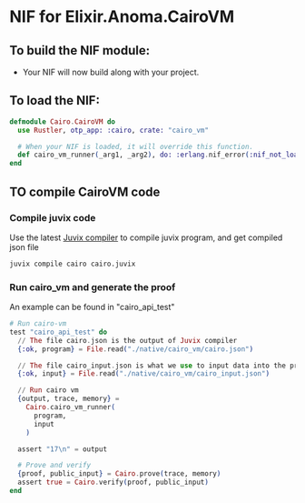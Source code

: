 # NIF for Elixir.Anoma.CairoVM

## To build the NIF module:

- Your NIF will now build along with your project.

## To load the NIF:

```elixir
defmodule Cairo.CairoVM do
  use Rustler, otp_app: :cairo, crate: "cairo_vm"

  # When your NIF is loaded, it will override this function.
  def cairo_vm_runner(_arg1, _arg2), do: :erlang.nif_error(:nif_not_loaded)
end
```

## TO compile CairoVM code

### Compile juvix code

Use the latest [Juvix compiler](https://github.com/anoma/juvix) to compile juvix program, and get compiled json file

```bash
juvix compile cairo cairo.juvix
```

### Run cairo_vm and generate the proof
An example can be found in "cairo_api_test"

```elixir
# Run cairo-vm
test "cairo_api_test" do
  // The file cairo.json is the output of Juvix compiler
  {:ok, program} = File.read("./native/cairo_vm/cairo.json")

  // The file cairo_input.json is what we use to input data into the program. If there's no input, it'll just be an empty string.
  {:ok, input} = File.read("./native/cairo_vm/cairo_input.json")

  // Run cairo vm
  {output, trace, memory} =
    Cairo.cairo_vm_runner(
      program,
      input
    )

  assert "17\n" = output

  # Prove and verify
  {proof, public_input} = Cairo.prove(trace, memory)
  assert true = Cairo.verify(proof, public_input)
end
```
